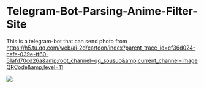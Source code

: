 # Telegram-Bot-Parsing-Anime-Filter-Site
This is a telegram-bot that can send photo from https://h5.tu.qq.com/web/ai-2d/cartoon/index?parent_trace_id=cf36d024-cafe-039e-ff60-51afd70cd26a&amp;root_channel=qq_sousuo&amp;current_channel=imageQRCode&amp;level=11




<img src ="https://i.gifer.com/ICU.gif">
